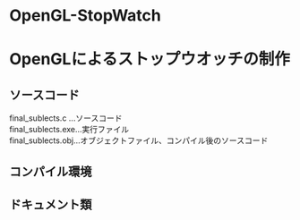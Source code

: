 # OpenGL-StopWatch
<h1>OpenGLによるストップウオッチの制作</h1>

<h2>ソースコード</h2>
final_sublects.c  ...ソースコード
<br>
final_sublects.exe...実行ファイル
<br>
final_sublects.obj...オブジェクトファイル、コンパイル後のソースコード

<h2>コンパイル環境</h2>



<h2>ドキュメント類</h2>
